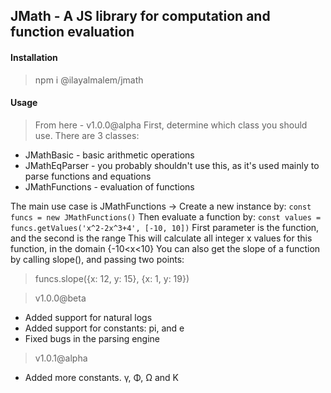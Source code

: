 ## JMath - A JS library for computation and function evaluation
#### Installation 
> npm i @ilayalmalem/jmath

#### Usage
> From here - v1.0.0@alpha
First, determine which class you should use.
There are 3 classes: 
* JMathBasic - basic arithmetic operations
* JMathEqParser - you probably shouldn't use this, as it's used mainly to parse functions and equations
* JMathFunctions - evaluation of functions

The main use case is JMathFunctions ->
Create a new instance by:
```const funcs = new JMathFunctions()```
Then evaluate a function by:
```const values = funcs.getValues('x^2-2x^3+4', [-10, 10])```
First parameter is the function, and the second is the range
This will calculate all integer x values for this function, in the domain {-10<x<10}
You can also get the slope of a function by calling slope(), and passing two points:
> funcs.slope({x: 12, y: 15}, {x: 1, y: 19})

> v1.0.0@beta
* Added support for natural logs
* Added support for constants: pi, and e
* Fixed bugs in the parsing engine

> v1.0.1@alpha
* Added more constants. γ, Φ, Ω and K
